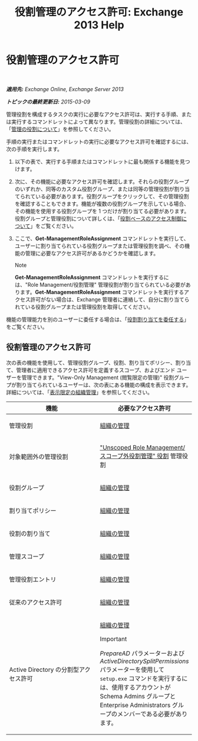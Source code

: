 ﻿---
title: '役割管理のアクセス許可: Exchange 2013 Help'
TOCTitle: 役割管理のアクセス許可
ms:assetid: cb9591c4-fbb3-4199-8007-6bbfdfd5a2e9
ms:mtpsurl: https://technet.microsoft.com/ja-jp/library/Dd638186(v=EXCHG.150)
ms:contentKeyID: 48270047
ms.date: 04/24/2018
mtps_version: v=EXCHG.150
ms.translationtype: HT
---

# 役割管理のアクセス許可

 

_**適用先:** Exchange Online, Exchange Server 2013_

_**トピックの最終更新日:** 2015-03-09_

管理役割を構成するタスクの実行に必要なアクセス許可は、実行する手順、または実行するコマンドレットによって異なります。管理役割の詳細については、「[管理の役割について](understanding-management-roles-exchange-2013-help.md)」を参照してください。

手順の実行またはコマンドレットの実行に必要なアクセス許可を確認するには、次の手順を実行します。

1.  以下の表で、実行する手順またはコマンドレットに最も関係する機能を見つけます。

2.  次に、その機能に必要なアクセス許可を確認します。それらの役割グループのいずれか、同等のカスタム役割グループ、または同等の管理役割が割り当てられている必要があります。役割グループをクリックして、その管理役割を確認することもできます。機能が複数の役割グループを示している場合、その機能を使用する役割グループを 1 つだけが割り当てる必要があります。役割グループと管理役割について詳しくは、「[役割ベースのアクセス制御について](understanding-role-based-access-control-exchange-2013-help.md)」をご覧ください。

3.  ここで、**Get-ManagementRoleAssignment** コマンドレットを実行して、ユーザーに割り当てられている役割グループまたは管理役割を調べ、その機能の管理に必要なアクセス許可があるかどうかを確認します。
    

    > [!NOTE]
    > <STRONG>Get-ManagementRoleAssignment</STRONG> コマンドレットを実行するには、"Role Management/役割管理" 管理役割が割り当てられている必要があります。<STRONG>Get-ManagementRoleAssignment</STRONG> コマンドレットを実行するアクセス許可がない場合は、Exchange 管理者に連絡して、自分に割り当てられている役割グループまたは管理役割を取得してください。



機能の管理能力を別のユーザーに委任する場合は、「[役割割り当てを委任する](delegate-role-assignments-exchange-2013-help.md)」をご覧ください。

## 役割管理のアクセス許可

次の表の機能を使用して、管理役割グループ、役割、割り当てポリシー、割り当て、管理者に適用できるアクセス許可を定義するスコープ、およびエンド ユーザーを管理できます。"View-Only Management (閲覧限定の管理)" 役割グループが割り当てられているユーザーは、次の表にある機能の構成を表示できます。詳細については、「[表示限定の組織管理](view-only-organization-management-exchange-2013-help.md)」を参照してください。


<table>
<colgroup>
<col style="width: 50%" />
<col style="width: 50%" />
</colgroup>
<thead>
<tr class="header">
<th>機能</th>
<th>必要なアクセス許可</th>
</tr>
</thead>
<tbody>
<tr class="odd">
<td><p>管理役割</p></td>
<td><p><a href="organization-management-exchange-2013-help.md">組織の管理</a></p></td>
</tr>
<tr class="even">
<td><p>対象範囲外の管理役割</p></td>
<td><p><a href="unscoped-role-management-role-exchange-2013-help.md">&quot;Unscoped Role Management/スコープ外役割管理&quot; 役割</a> 管理役割</p></td>
</tr>
<tr class="odd">
<td><p>役割グループ</p></td>
<td><p><a href="organization-management-exchange-2013-help.md">組織の管理</a></p></td>
</tr>
<tr class="even">
<td><p>割り当てポリシー</p></td>
<td><p><a href="organization-management-exchange-2013-help.md">組織の管理</a></p></td>
</tr>
<tr class="odd">
<td><p>役割の割り当て</p></td>
<td><p><a href="organization-management-exchange-2013-help.md">組織の管理</a></p></td>
</tr>
<tr class="even">
<td><p>管理スコープ</p></td>
<td><p><a href="organization-management-exchange-2013-help.md">組織の管理</a></p></td>
</tr>
<tr class="odd">
<td><p>管理役割エントリ</p></td>
<td><p><a href="organization-management-exchange-2013-help.md">組織の管理</a></p></td>
</tr>
<tr class="even">
<td><p>従来のアクセス許可</p></td>
<td><p><a href="organization-management-exchange-2013-help.md">組織の管理</a></p></td>
</tr>
<tr class="odd">
<td><p>Active Directory の分割型アクセス許可</p></td>
<td><p><a href="organization-management-exchange-2013-help.md">組織の管理</a></p>

> [!IMPORTANT]
> <EM>PrepareAD</EM> パラメーターおよび <EM>ActiveDirectorySplitPermissions</EM> パラメーターを使用して <CODE>setup.exe</CODE> コマンドを実行するには、使用するアカウントが Schema Admins グループと Enterprise Administrators グループのメンバーである必要があります。


</td>
</tr>
</tbody>
</table>

